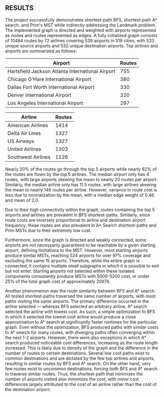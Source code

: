## __RESULTS__
The project successfully demonstrates shortest-path BFS, shortest-path A* search, and Prim's MST while indirectly addressing the Landmark problem. The implemented graph is directed and weighted with airports represented as nodes and routes represented as edges. A fully initialized graph consists of 10484 routes by 72 airlines covering 539 airports in 519 cities, with 533 unique source airports and 532 unique destination airports. Top airlines and airports are summarized as follows:

| Airport                                          | Routes |
| ------------------------------------------------ | ------ |
| Hartsfield Jackson Atlanta International Airport | 755    |
| Chicago O'Hare International Airport             | 380    |
| Dallas Fort Worth International Airport          | 330    |
| Denver International Airport                     | 320    |
| Los Angeles International Airport                | 297    |

| Airline            | Routes |
| ------------------ | ------ |
| American Airlines  | 1414   |
| Delta Air Lines    | 1327   |
| US Airways         | 1327   |
| United Airlines    | 1303   |
| Southwest Airlines | 1126   |

Nearly 20% of the routes go through the top 5 airports while nearly 62% of the routes are flown by the top 5 airlines. The median airport only has 4 routes, with large airports skewing the mean to nearly 20 routes per airport. Similarly, the median airline only has 11.5 routes, with large airlines skewing the mean to nearly 146 routes per airline. However, variance in route cost is less due to normalization by the mean, with a median edge weight of 0.46 and mean of 2.0.

Due to their high connectivity within the graph, routes containing the top 5 airports and airlines are prevalent in BFS shortest-paths.  Similarly, since route costs are inversely proportional to airline and destination airport frequency, these routes are also prevalent in A* Search shortest-paths and Prim MSTs due to their extremely low cost.

Furthermore, since the graph is directed and weakly connected, some airports are not necessarily guaranteed to be reachable by a given starting airport, defining limitations to the MST. However, most starting airports produce similar MSTs, reaching 524 airports for over 97% coverage and excluding the same 15 airports. Therefore, while the entire graph is connected, it contains multiple small subgraphs in which it is possible to exit but not enter. Starting airports not selected within these isolated components consistently produce MSTs with 5000-5200 cost, or under 25% of the total graph cost of approximately 20976.

Another phenomenon was the route similarity between BFS and A* search. All tested shortest-paths traversed the same number of airports, with most paths visiting the same airports. The primary difference occurred in the airline selected — whereas BFS selected an arbitrary airline, A* search selected the airline with lowest cost. As such, a simple optimization to BFS in which it selected the lowest cost airline would produce a close approximation to A* search at significantly faster runtimes for the particular graph. Even without the optimization, BFS produced paths with similar costs to A* search for many routes, with diverging paths often converging within the next 1-2 airports. However, there were also exceptions in which A* search produced noticeable cost differences, increasing as the route length increased. This is likely due to density of the graph and the difference in the number of routes to certain destinations. Several low cost paths exist to common destinations and are dictated by the few top airlines and airports, resulting in similar routes by BFS and A* search. On the other hand, very few routes exist to uncommon destinations, forcing both BFS and A* search to traverse similar routes. Thus, the shortest-path that minimizes the number of airports visited also minimizes the cost, with minor cost differences largely attributed to the cost of an airline rather than the cost of the destination airport.

